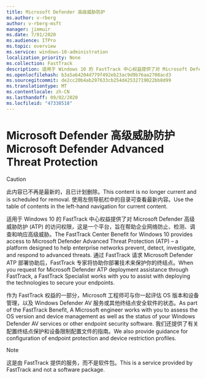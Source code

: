 ```yaml
---
title: Microsoft Defender 高级威胁防护
ms.author: v-rberg
author: v-rberg-msft
manager: jimmuir
ms.date: 7/01/2020
ms.audience: ITPro
ms.topic: overview
ms.service: windows-10-administration
localization_priority: None
ms.collection: FastTrack
description: 适用于 Windows 10 的 FastTrack 中心权益提供了对 Microsoft Defender 高级威胁防护 (ATP) 的访问权限，这是一项新服务，旨在帮助企业网络防止、检测、调查和响应高级威胁。
ms.openlocfilehash: b3a5a64204d779f492eb23ac9d9b76aa2708acd3
ms.sourcegitcommit: de2cc20b4ab297633cb254d42532719022bb8d99
ms.translationtype: MT
ms.contentlocale: zh-CN
ms.lasthandoff: 09/02/2020
ms.locfileid: "47338518"
---
```

# <a name="microsoft-defender-advanced-threat-protection"></a><span data-ttu-id="b4239-103">Microsoft Defender 高级威胁防护</span><span class="sxs-lookup"><span data-stu-id="b4239-103">Microsoft Defender Advanced Threat Protection</span></span>

> [!CAUTION]
> <span data-ttu-id="b4239-104">此内容已不再是最新的，且已计划删除。</span><span class="sxs-lookup"><span data-stu-id="b4239-104">This content is no longer current and is scheduled for removal.</span></span> <span data-ttu-id="b4239-105">使用左侧导航栏中的目录可查看最新内容。</span><span class="sxs-lookup"><span data-stu-id="b4239-105">Use the table of contents in the left-hand navigation for current content.</span></span>

<span data-ttu-id="b4239-106">适用于 Windows 10 的 FastTrack 中心权益提供了对 Microsoft Defender 高级威胁防护 (ATP) 的访问权限，这是一个平台，旨在帮助企业网络防止、检测、调查和响应高级威胁。</span><span class="sxs-lookup"><span data-stu-id="b4239-106">The FastTrack Center Benefit for Windows 10 provides access to Microsoft Defender Advanced Threat Protection (ATP) – a platform designed to help enterprise networks prevent, detect, investigate, and respond to advanced threats.</span></span> <span data-ttu-id="b4239-107">通过 FastTrack 请求 Microsoft Defender ATP 部署协助后，FastTrack 专家将协助你部署技术来保护你的终结点。</span><span class="sxs-lookup"><span data-stu-id="b4239-107">When you request for Microsoft Defender ATP deployment assistance through FastTrack, a FastTrack Specialist works with you to assist with deploying the technologies to secure your endpoints.</span></span>

<span data-ttu-id="b4239-108">作为 FastTrack 权益的一部分，Microsoft 工程师可与你一起评估 OS 版本和设备管理，以及 Windows Defender AV 服务或其他终结点安全软件的状态。</span><span class="sxs-lookup"><span data-stu-id="b4239-108">As part of the FastTrack Benefit, A Microsoft engineer works with you to assess the OS version and device management as well as the status of your Windows Defender AV services or other endpoint security software.</span></span> <span data-ttu-id="b4239-109">我们还提供了有关配置终结点保护和设备限制配置文件的指南。</span><span class="sxs-lookup"><span data-stu-id="b4239-109">We also provide guidance for configuration of endpoint protection and device restriction profiles.</span></span>  

> [!NOTE]
> <span data-ttu-id="b4239-110">这是由 FastTrack 提供的服务，而不是软件包。</span><span class="sxs-lookup"><span data-stu-id="b4239-110">This is a service provided by FastTrack and not a software package.</span></span> 

